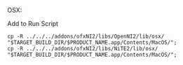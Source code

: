 OSX:

Add to Run Script

	cp -R ../../../addons/ofxNI2/libs/OpenNI2/lib/osx/ "$TARGET_BUILD_DIR/$PRODUCT_NAME.app/Contents/MacOS/";
	cp -R ../../../addons/ofxNI2/libs/NiTE2/lib/osx/ "$TARGET_BUILD_DIR/$PRODUCT_NAME.app/Contents/MacOS/";
